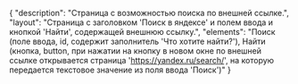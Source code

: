 {
"description": "Страница с возможностью поиска по внешней ссылке.",
"layout": "Страница с заголовком 'Поиск в яндексе' и полем ввода и кнопкой 'Найти', содержащей внешнюю ссылку.",
"elements": "Поиск (поле ввода, id, содержит заполнитель 'Что хотите найти?'),
Найти (кнопка, button, при нажатии на кнопку в новом окне по внешней ссылке открывается страница 'https://yandex.ru/search/', на которую передается текстовое значение из поля ввода 'Поиск')"
}